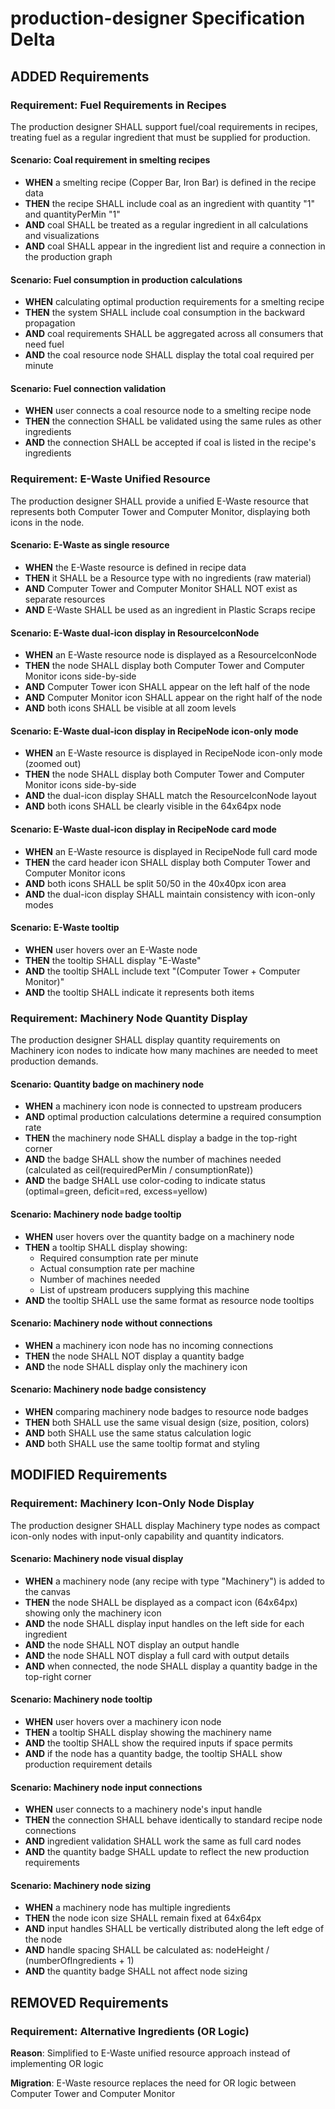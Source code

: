 # production-designer Specification Delta

## ADDED Requirements

### Requirement: Fuel Requirements in Recipes

The production designer SHALL support fuel/coal requirements in recipes, treating fuel as a regular ingredient that must be supplied for production.

#### Scenario: Coal requirement in smelting recipes

- **WHEN** a smelting recipe (Copper Bar, Iron Bar) is defined in the recipe data
- **THEN** the recipe SHALL include coal as an ingredient with quantity "1" and quantityPerMin "1"
- **AND** coal SHALL be treated as a regular ingredient in all calculations and visualizations
- **AND** coal SHALL appear in the ingredient list and require a connection in the production graph

#### Scenario: Fuel consumption in production calculations

- **WHEN** calculating optimal production requirements for a smelting recipe
- **THEN** the system SHALL include coal consumption in the backward propagation
- **AND** coal requirements SHALL be aggregated across all consumers that need fuel
- **AND** the coal resource node SHALL display the total coal required per minute

#### Scenario: Fuel connection validation

- **WHEN** user connects a coal resource node to a smelting recipe node
- **THEN** the connection SHALL be validated using the same rules as other ingredients
- **AND** the connection SHALL be accepted if coal is listed in the recipe's ingredients

### Requirement: E-Waste Unified Resource

The production designer SHALL provide a unified E-Waste resource that represents both Computer Tower and Computer Monitor, displaying both icons in the node.

#### Scenario: E-Waste as single resource

- **WHEN** the E-Waste resource is defined in recipe data
- **THEN** it SHALL be a Resource type with no ingredients (raw material)
- **AND** Computer Tower and Computer Monitor SHALL NOT exist as separate resources
- **AND** E-Waste SHALL be used as an ingredient in Plastic Scraps recipe

#### Scenario: E-Waste dual-icon display in ResourceIconNode

- **WHEN** an E-Waste resource node is displayed as a ResourceIconNode
- **THEN** the node SHALL display both Computer Tower and Computer Monitor icons side-by-side
- **AND** Computer Tower icon SHALL appear on the left half of the node
- **AND** Computer Monitor icon SHALL appear on the right half of the node
- **AND** both icons SHALL be visible at all zoom levels

#### Scenario: E-Waste dual-icon display in RecipeNode icon-only mode

- **WHEN** an E-Waste resource is displayed in RecipeNode icon-only mode (zoomed out)
- **THEN** the node SHALL display both Computer Tower and Computer Monitor icons side-by-side
- **AND** the dual-icon display SHALL match the ResourceIconNode layout
- **AND** both icons SHALL be clearly visible in the 64x64px node

#### Scenario: E-Waste dual-icon display in RecipeNode card mode

- **WHEN** an E-Waste resource is displayed in RecipeNode full card mode
- **THEN** the card header icon SHALL display both Computer Tower and Computer Monitor icons
- **AND** both icons SHALL be split 50/50 in the 40x40px icon area
- **AND** the dual-icon display SHALL maintain consistency with icon-only modes

#### Scenario: E-Waste tooltip

- **WHEN** user hovers over an E-Waste node
- **THEN** the tooltip SHALL display "E-Waste"
- **AND** the tooltip SHALL include text "(Computer Tower + Computer Monitor)"
- **AND** the tooltip SHALL indicate it represents both items

### Requirement: Machinery Node Quantity Display

The production designer SHALL display quantity requirements on Machinery icon nodes to indicate how many machines are needed to meet production demands.

#### Scenario: Quantity badge on machinery node

- **WHEN** a machinery icon node is connected to upstream producers
- **AND** optimal production calculations determine a required consumption rate
- **THEN** the machinery node SHALL display a badge in the top-right corner
- **AND** the badge SHALL show the number of machines needed (calculated as ceil(requiredPerMin / consumptionRate))
- **AND** the badge SHALL use color-coding to indicate status (optimal=green, deficit=red, excess=yellow)

#### Scenario: Machinery node badge tooltip

- **WHEN** user hovers over the quantity badge on a machinery node
- **THEN** a tooltip SHALL display showing:
  - Required consumption rate per minute
  - Actual consumption rate per machine
  - Number of machines needed
  - List of upstream producers supplying this machine
- **AND** the tooltip SHALL use the same format as resource node tooltips

#### Scenario: Machinery node without connections

- **WHEN** a machinery icon node has no incoming connections
- **THEN** the node SHALL NOT display a quantity badge
- **AND** the node SHALL display only the machinery icon

#### Scenario: Machinery node badge consistency

- **WHEN** comparing machinery node badges to resource node badges
- **THEN** both SHALL use the same visual design (size, position, colors)
- **AND** both SHALL use the same status calculation logic
- **AND** both SHALL use the same tooltip format and styling

## MODIFIED Requirements

### Requirement: Machinery Icon-Only Node Display

The production designer SHALL display Machinery type nodes as compact icon-only nodes with input-only capability and quantity indicators.

#### Scenario: Machinery node visual display

- **WHEN** a machinery node (any recipe with type "Machinery") is added to the canvas
- **THEN** the node SHALL be displayed as a compact icon (64x64px) showing only the machinery icon
- **AND** the node SHALL display input handles on the left side for each ingredient
- **AND** the node SHALL NOT display an output handle
- **AND** the node SHALL NOT display a full card with output details
- **AND** when connected, the node SHALL display a quantity badge in the top-right corner

#### Scenario: Machinery node tooltip

- **WHEN** user hovers over a machinery icon node
- **THEN** a tooltip SHALL display showing the machinery name
- **AND** the tooltip SHALL show the required inputs if space permits
- **AND** if the node has a quantity badge, the tooltip SHALL show production requirement details

#### Scenario: Machinery node input connections

- **WHEN** user connects to a machinery node's input handle
- **THEN** the connection SHALL behave identically to standard recipe node connections
- **AND** ingredient validation SHALL work the same as full card nodes
- **AND** the quantity badge SHALL update to reflect the new production requirements

#### Scenario: Machinery node sizing

- **WHEN** a machinery node has multiple ingredients
- **THEN** the node icon size SHALL remain fixed at 64x64px
- **AND** input handles SHALL be vertically distributed along the left edge of the node
- **AND** handle spacing SHALL be calculated as: nodeHeight / (numberOfIngredients + 1)
- **AND** the quantity badge SHALL not affect node sizing

## REMOVED Requirements

### Requirement: Alternative Ingredients (OR Logic)

**Reason**: Simplified to E-Waste unified resource approach instead of implementing OR logic

**Migration**: E-Waste resource replaces the need for OR logic between Computer Tower and Computer Monitor

